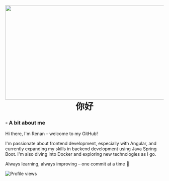 <img align="right" height="300em" width="550px" object-fit="cover" src="https://i.pinimg.com/originals/35/8f/50/358f50e4d2ed6af5ce6baa6b51dcc31b.gif"/>

<h1 align="center"> 你好</h1>

### - A bit about me
Hi there, I'm Renan – welcome to my GitHub!

I'm passionate about frontend development, especially with Angular, and currently expanding my skills in backend development using Java Spring Boot. I'm also diving into Docker and exploring new technologies as I go.

Always learning, always improving – one commit at a time 🚀

<p align="left"> <img src="https://komarev.com/ghpvc/?username=renansouza12&color=red" alt="Profile views" /> </p>



